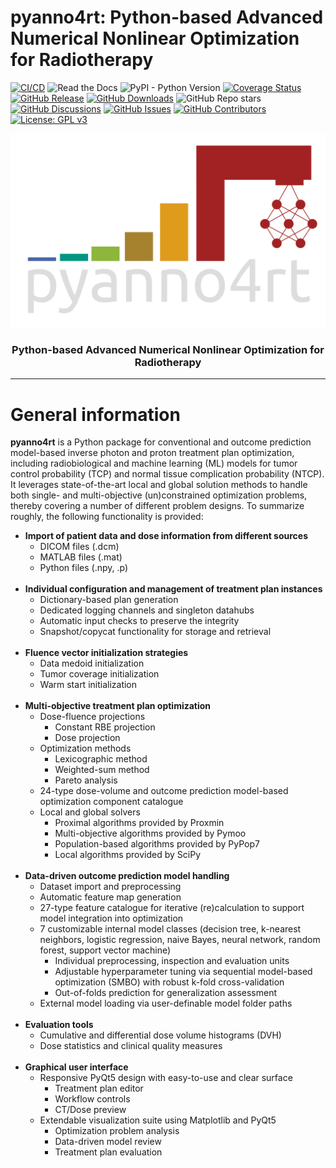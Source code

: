 # pyanno4rt: Python-based Advanced Numerical Nonlinear Optimization for Radiotherapy

[![CI/CD](https://github.com/pyanno4rt/pyanno4rt/actions/workflows/ci-cd.yml/badge.svg?branch=master)](https://github.com/pyanno4rt/pyanno4rt/actions/workflows/ci-cd.yml)
![Read the Docs](https://img.shields.io/readthedocs/pyanno4rt)
![PyPI - Python Version](https://img.shields.io/pypi/pyversions/pyanno4rt)
[![Coverage Status](https://coveralls.io/repos/github/pyanno4rt/pyanno4rt/badge.svg)](https://coveralls.io/github/pyanno4rt/pyanno4rt)
[![GitHub Release](https://img.shields.io/github/v/release/pyanno4rt/pyanno4rt)](https://github.com/pyanno4rt/pyanno4rt/releases)
[![GitHub Downloads](https://img.shields.io/github/downloads/pyanno4rt/pyanno4rt/total)](https://github.com/pyanno4rt/pyanno4rt/releases) 
![GitHub Repo stars](https://img.shields.io/github/stars/pyanno4rt/pyanno4rt)
[![GitHub Discussions](https://img.shields.io/github/discussions/pyanno4rt/pyanno4rt)](https://github.com/pyanno4rt/pyanno4rt/discussions)
[![GitHub Issues](https://img.shields.io/github/issues/pyanno4rt/pyanno4rt)](https://github.com/pyanno4rt/pyanno4rt/issues)
[![GitHub Contributors](https://img.shields.io/github/contributors/pyanno4rt/pyanno4rt)](https://github.com/pyanno4rt/pyanno4rt/graphs/contributors)
[![License: GPL v3](https://img.shields.io/badge/License-GPLv3-blue.svg)](https://www.gnu.org/licenses/gpl-3.0)

<p align="center">
<img src="https://github.com/pyanno4rt/pyanno4rt/blob/develop/logo/logo_white.png?raw=true" alt="logo" width="600">
</p>

<h3 align='center'>Python-based Advanced Numerical Nonlinear Optimization for Radiotherapy</h3>

---

# General information

<b>pyanno4rt</b> is a Python package for conventional and outcome prediction model-based inverse photon and proton treatment plan optimization, including radiobiological and machine learning (ML) models for tumor control probability (TCP) and normal tissue complication probability (NTCP). It leverages state-of-the-art local and global solution methods to handle both single- and multi-objective (un)constrained optimization problems, thereby covering a number of different problem designs. To summarize roughly, the following functionality is provided:
<ul>
	<li> <b>Import of patient data and dose information from different sources </b>
		<br>
		<ul> 
			<li> DICOM files (.dcm) </li>
			<li> MATLAB files (.mat) </li>
			<li> Python files (.npy, .p) </li>
		</ul>
	</li>
	<br>
	<li> <b>Individual configuration and management of treatment plan instances</b>
		<br>
		<ul> 
			<li> Dictionary-based plan generation </li>
			<li> Dedicated logging channels and singleton datahubs </li>
			<li> Automatic input checks to preserve the integrity </li>
			<li> Snapshot/copycat functionality for storage and retrieval </li>
		</ul>
	</li>
	<br>
	<li> <b>Fluence vector initialization strategies</b>
		<br>
		<ul> 
			<li> Data medoid initialization </li>
			<li> Tumor coverage initialization </li>
			<li> Warm start initialization </li>
		</ul>
	</li>
	<br>
	<li> <b>Multi-objective treatment plan optimization</b>
		<br>
		<ul>
			<li> Dose-fluence projections
				<ul>
					<li> Constant RBE projection </li>
					<li> Dose projection </li>
				</ul>
			</li>
			<li> Optimization methods
				<ul> 
					<li> Lexicographic method </li> 
					<li> Weighted-sum method </li> 
					<li> Pareto analysis
				</ul>
			</li>
			<li> 24-type dose-volume and outcome prediction model-based optimization component catalogue
			</li>
			<li> Local and global solvers
				<ul> 
					<li> Proximal algorithms provided by Proxmin </li>
					<li> Multi-objective algorithms provided by Pymoo </li>
					<li> Population-based algorithms provided by PyPop7 </li>
					<li> Local algorithms provided by SciPy </li>
				</ul>
			</li>
		</ul>
	</li>
	<br>
	<li> <b>Data-driven outcome prediction model handling</b>
		<br>
		<ul> 
			<li> Dataset import and preprocessing </li>
			<li> Automatic feature map generation </li>
			<li> 27-type feature catalogue for iterative (re)calculation to support model integration into optimization </li>
			<li> 7 customizable internal model classes (decision tree, k-nearest neighbors, logistic regression, naive Bayes, neural network, random forest, support vector machine)
				<ul> 
					<li> Individual preprocessing, inspection and evaluation units </li>  
					<li> Adjustable hyperparameter tuning via sequential model-based optimization (SMBO) with robust k-fold cross-validation </li> 
					<li> Out-of-folds prediction for generalization assessment </li>
				</ul>
			</li>
			<li> External model loading via user-definable model folder paths </li>
		</ul>
	</li>
	<br>
	<li> <b>Evaluation tools</b>
		<br>
		<ul>
			<li> Cumulative and differential dose volume histograms (DVH) </li>
			<li> Dose statistics and clinical quality measures </li>
		</ul>
	</li>
	<br>
	<li> <b>Graphical user interface</b>
		<br>
		<ul>
			<li> Responsive PyQt5 design with easy-to-use and clear surface
				<ul> 
					<li> Treatment plan editor </li>
					<li> Workflow controls </li>
					<li> CT/Dose preview </li>
				</ul>
			</li>
			<li> Extendable visualization suite using Matplotlib and PyQt5
				<ul> 
					<li> Optimization problem analysis </li> 
					<li> Data-driven model review </li>
					<li> Treatment plan evaluation </li> 
				</ul>
			</li>
		</ul>
	</li>
</ul>
